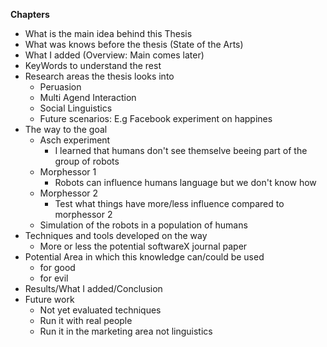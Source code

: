 **Chapters**

* What is the main idea behind this Thesis
* What was knows before the thesis (State of the Arts)
* What I added (Overview: Main comes later)
* KeyWords to understand the rest
* Research areas the thesis looks into
    * Peruasion
    * Multi Agend Interaction
    * Social Linguistics
    * Future scenarios: E.g Facebook experiment on happines
* The way to the goal
    * Asch experiment
        * I learned that humans don't see themselve beeing part of the group of robots
    * Morphessor 1
        * Robots can influence humans language but we don't know how
    * Morphessor 2
        * Test what things have more/less influence compared to morphessor 2
    * Simulation of the robots in a population of humans
* Techniques and tools developed on the way
    * More or less the potential softwareX journal paper
* Potential Area in which this knowledge can/could be used
    * for good
    * for evil
* Results/What I added/Conclusion
* Future work
    * Not yet evaluated techniques
    * Run it with real people
    * Run it in the marketing area not linguistics 
